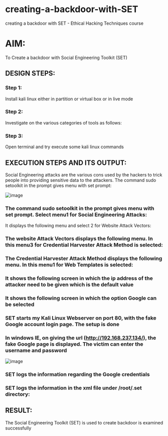 # creating-a-backdoor-with-SET
creating a backdoor with SET - Ethical Hacking Techniques course

# AIM:
To Create a backdoor with Social Engineering Toolkit (SET)

## DESIGN STEPS:

### Step 1:

Install kali linux either in partition or virtual box or in live mode


### Step 2:

Investigate on the various categories of tools as follows:

### Step 3:

Open terminal and try execute some kali linux commands

## EXECUTION STEPS AND ITS OUTPUT:
Social Engineering attacks are the various cons used by the hackers to trick people into providing sensitive data to the attackers. 
The command sudo setoolkit in the prompt gives menu with set prompt:

![image](https://github.com/Jayabharathi3/creating-a-backdoor-with-SET/assets/120367796/48965543-21aa-4d04-bf19-f810c1b47270)

### The command sudo setoolkit in the prompt gives menu with set prompt. Select menu1 for Social Engineering Attacks:

It displays the following menu and select 2 for Website Attack Vectors:


### The website Attack Vectors displays the following menu. In this menu3 for Credential Harvester Attack Method is selected:

### The Credential Harvester Attack Method displays the following menu. In this menu1 for Web Templates is selected:

### It shows the following screen in which the ip address of the attacker need to be given which is the default value

### It shows the following screen in which the option Google can be selected

### SET starts my Kali Linux Webserver on port 80, with the fake Google account login page. The setup is done

### In windows IE, on giving the url (http://192.168.237.134/), the fake Google page is displayed. The victim can enter the username and password

![image](https://github.com/Jayabharathi3/creating-a-backdoor-with-SET/assets/120367796/e8be7983-157d-4e93-a80b-585e679b5ff7)


### SET logs the information regarding the Google credentials

### SET logs the information in the xml file under /root/.set directory:

## RESULT:
The Social Engineering Toolkit (SET) is used to create backdoor is  examined successfully
